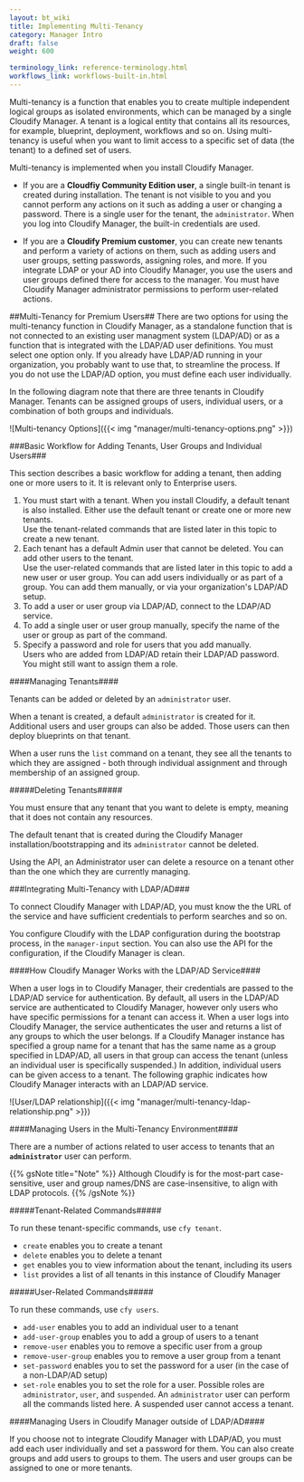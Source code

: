 ```yaml
---
layout: bt_wiki
title: Implementing Multi-Tenancy
category: Manager Intro
draft: false
weight: 600

terminology_link: reference-terminology.html
workflows_link: workflows-built-in.html
---
```


Multi-tenancy is a function that enables you to create multiple independent logical groups as isolated environments, which can be managed by a single Cloudify Manager. A tenant is a logical entity that contains all its resources, for example, blueprint, deployment, workflows and so on. Using multi-tenancy is useful when you want to limit access to a specific set of data (the tenant) to a defined set of users.

Multi-tenancy is implemented when you install Cloudify Manager.

* If you are a **Cloudfiy Community Edition user**, a single built-in tenant is created during installation. The tenant is not visible to you and you cannot perform any actions on it such as adding a user or changing a password. There is a single user for the tenant, the `administrator`. When you log into Cloudify Manager, the built-in credentials are used.

* If you are a **Cloudify Premium customer**, you can create new tenants and perform a variety of actions on them, such as adding users and user groups, setting passwords, assigning roles, and more. If you integrate LDAP or your AD into Cloudify Manager, you use the users and user groups defined there for access to the manager. You must have Cloudify Manager administrator permissions to perform user-related actions.

##Multi-Tenancy for Premium Users##
There are two options for using the multi-tenancy function in Cloudify Manager, as a standalone function that is not connected to an existing user managment system (LDAP/AD) or as a function that is integrated with the LDAP/AD user definitions. You must select one option only. If you already have LDAP/AD running in your organization, you probably want to use that, to streamline the process. If you do not use the LDAP/AD option, you must define each user individually.

In the following diagram note that there are three tenants in Cloudify Manager. Tenants can be assigned groups of users, individual users, or a combination of both groups and individuals.
 
![Multi-tenancy Options]({{< img "manager/multi-tenancy-options.png" >}})

###Basic Workflow for Adding Tenants, User Groups and Individual Users###

This section describes a basic workflow for adding a tenant, then adding one or more users to it. It is relevant only to Enterprise users.
1. You must start with a tenant. When you install Cloudify, a default tenant is also installed. Either use the default tenant or create one or more new tenants.  
  Use the tenant-related commands that are listed later in this topic to create a new tenant.
2. Each tenant has a default Admin user that cannot be deleted. You can add other users to the tenant.  
  Use the user-related commands that are listed later in this topic to add a new user or user group.
  You can add users individually or as part of a group. You can add them manually, or via your organization's LDAP/AD setup.  
  1. To add a user or user group via LDAP/AD, connect to the LDAP/AD service.
  2. To add a single user or user group manually, specify the name of the user or group as part of the command.
  3. Specify a password and role for users that you add manually.  
    Users who are added from LDAP/AD retain their LDAP/AD password. You might still want to assign them a role.

####Managing Tenants####

Tenants can be added or deleted by an `administrator` user.  

When a tenant is created, a default `administrator` is created for it. Additional users and user groups can also be added. Those users can then deploy blueprints on that tenant.

When a user runs the `list` command on a tenant, they see all the tenants to which they are assigned - both through individual assignment and through membership of an assigned group.


#####Deleting Tenants#####

You must ensure that any tenant that you want to delete is empty, meaning that it does not contain any resources.

The default tenant that is created during the Cloudify Manager installation/bootstrapping and its `administrator` cannot be deleted.

Using the API, an Administrator user can delete a resource on a tenant other than the one which they are currently managing.


###Integrating Multi-Tenancy with LDAP/AD###

To connect Cloudify Manager with LDAP/AD, you must know the the URL of the service and have sufficient credentials to perform searches and so on. 

You configure Cloudify with the LDAP configuration during the bootstrap process, in the `manager-input` section. You can also use the API for the configuration, if the Cloudify Manager is clean.

####How Cloudify Manager Works with the LDAP/AD Service####

When a user logs in to Cloudify Manager, their credentials are passed to the LDAP/AD service for authentication. By default, all users in the LDAP/AD service are authenticated to Cloudify Manager, however only users who have specific permissions for a tenant can access it. When a user logs into Cloudify Manager, the service authenticates the user and returns a list of any groups to which the user belongs. If a Cloudify Manager instance has specified a group name for a tenant that has the same name as a group specified in LDAP/AD, all users in that group can access the tenant (unless an individual user is specifically suspended.) In addition, individual users can be given access to a tenant. The following graphic indicates how Cloudify Manager interacts with an LDAP/AD service. 

![User/LDAP relationship]({{< img "manager/multi-tenancy-ldap-relationship.png" >}})

####Managing Users in the Multi-Tenancy Environment####

There are a number of actions related to user access to tenants that an **`administrator`** user can perform. 

{{% gsNote title="Note" %}}
Although Cloudify is for the most-part case-sensitive, user and group names/DNS are case-insensitive, to align with LDAP protocols.
{{% /gsNote %}}

#####Tenant-Related Commands#####

To run these tenant-specific commands, use `cfy tenant`.

- `create` enables you to create a tenant
- `delete` enables you to delete a tenant
- `get` enables you to view information about the tenant, including its users
- `list` provides a list of all tenants in this instance of Cloudify Manager

#####User-Related Commands#####

To run these commands, use `cfy users`.

- `add-user` enables you to add an individual user to a tenant
- `add-user-group` enables you to add a group of users to a tenant
- `remove-user` enables you to remove a specific user from a group
- `remove-user-group` enables you to remove a user group from a tenant
- `set-password` enables you to set the password for a user (in the case of a non-LDAP/AD setup)
- `set-role` enables you to set the role for a user. Possible roles are `administrator`, `user`, and `suspended`. An `administrator` user can perform all the commands listed here. A suspended user cannot access a tenant.


####Managing Users in Cloudify Manager outside of LDAP/AD####

If you choose not to integrate Cloudify Manager with LDAP/AD, you must add each user individually and set a password for them. You can also create groups and add users to groups to them. The users and user groups can be assigned to one or more tenants.




